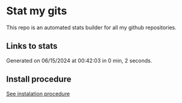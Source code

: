 # Stat my gits

This repo is an automated stats builder for all my github repositories.

## Links to stats


Generated on 06/15/2024 at 00:42:03 in 0 min, 2 seconds.

## Install procedure

[See instalation procedure](./src/install.md)

